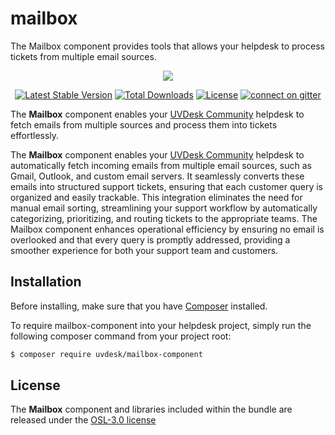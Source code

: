 # mailbox
The Mailbox component provides tools that allows your helpdesk to process tickets from multiple email sources.

<p align="center"><a href="https://www.uvdesk.com/en/" target="_blank">
    <img src="https://s3-ap-southeast-1.amazonaws.com/cdn.uvdesk.com/uvdesk/bundles/webkuldefault/images/uvdesk-wide.svg">
</a></p>

<p align="center">
    <a href="https://packagist.org/packages/uvdesk/mailbox-component"><img src="https://poser.pugx.org/uvdesk/mailbox-component/v/stable.svg" alt="Latest Stable Version"></a>
    <a href="https://packagist.org/packages/uvdesk/mailbox-component"><img src="https://poser.pugx.org/uvdesk/mailbox-component/d/total.svg" alt="Total Downloads"></a>
    <a href="https://packagist.org/packages/uvdesk/mailbox-component"><img src="https://poser.pugx.org/uvdesk/mailbox-component/license.svg" alt="License"></a>
    <a href="https://gitter.im/uvdesk/mailbox-component"><img src="https://badges.gitter.im/uvdesk/mailbox-component.svg" alt="connect on gitter"></a>
</p>

The **Mailbox** component enables your [UVDesk Community][1] helpdesk to fetch emails from multiple sources and process them into tickets effortlessly.

The **Mailbox** component enables your [UVDesk Community][1] helpdesk to automatically fetch incoming emails from multiple email sources, such as Gmail, Outlook, and custom email servers. It seamlessly converts these emails into structured support tickets, ensuring that each customer query is organized and easily trackable. This integration eliminates the need for manual email sorting, streamlining your support workflow by automatically categorizing, prioritizing, and routing tickets to the appropriate teams. The Mailbox component enhances operational efficiency by ensuring no email is overlooked and that every query is promptly addressed, providing a smoother experience for both your support team and customers.

Installation
--------------

Before installing, make sure that you have [Composer][2] installed.

To require mailbox-component into your helpdesk project, simply run the following composer command from your project root:

```bash
$ composer require uvdesk/mailbox-component
```

License
--------------

The **Mailbox** component and libraries included within the bundle are released under the [OSL-3.0 license][3]

[1]: https://www.uvdesk.com/
[2]: https://getcomposer.org/
[3]: https://github.com/uvdesk/mailbox-component/blob/master/LICENSE.txt
